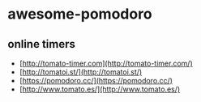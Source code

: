 # awesome-pomodoro

## online timers

 - [http://tomato-timer.com](http://tomato-timer.com/)
 - [http://tomatoi.st/](http://tomatoi.st/)
 - [https://pomodoro.cc/](https://pomodoro.cc/)
 - [http://www.tomato.es/](http://www.tomato.es/)
